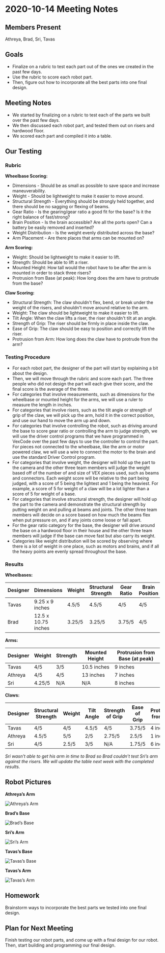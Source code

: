 # 2020-10-14 Meeting Notes

## Members Present  
Athreya, Brad, Sri, Tavas

## Goals  
- Finalize on a rubric to test each part out of the ones we created in the past few days.
- Use the rubric to score each robot part.
- Then, figure out how to incorporate all the best parts into one final design.

## Meeting Notes  
- We started by finalizing on a rubric to test each of the parts we built over the past few days.
- We then discussed each robot part, and tested them out on risers and hardwood floor.
- We scored each part and compiled it into a table.

## Our Testing

### Rubric

**Wheelbase Scoring:**  
- Dimensions - Should be as small as possible to save space and increase maneuverability.  
- Weight - Should be lightweight to make it easier to move around.  
- Structural Strength - Everything should be strongly held together, and there should be no sagging or flexing of beams.  
- Gear Ratio - Is the gearing/gear ratio a good fit for the base? Is it the right balance of fast/strong?  
- Brain Position - Is the brain accessible? Are all the ports open? Can a battery be easily removed and inserted?  
- Weight Distribution - Is the weight evenly distributed across the base?  
- Arm Placement - Are there places that arms can be mounted on?  

**Arm Scoring:** 
- Weight: Should be lightweight to make it easier to lift.  
- Strength: Should be able to lift a riser.  
- Mounted Height: How tall would the robot have to be after the arm is mounted in order to stack three risers?  
- Protrusion from Base (at peak): How long does the arm have to protrude from the base?  

**Claw Scoring:**
- Structural Strength: The claw shouldn't flex, bend, or break under the weight of the risers, and shouldn't move around relative to the arm.  
- Weight: The claw should be lightweight to make it easier to lift.  
- Tilt Angle: When the claw lifts a riser, the riser shouldn't tilt at an angle.  
- Strength of Grip: The riser should be firmly in place inside the claw.  
- Ease of Grip: The claw should be easy to position and correctly lift the riser.  
- Protrusion from Arm: How long does the claw have to protrude from the arm?  

### Testing Procedure 
- For each robot part, the designer of the part will start by explaining a bit about the design. 
- Then, we will move through the rubric and score each part. The three people who did not design the part will each give their score, and the final score is the average of the three.
- For categories that involve measurements, such as dimensions for the wheelbase or mounted height for the arms, we will use a ruler to measure the length in inches.
- For categories that involve risers, such as the tilt angle or strength of grip of the claw, we will pick up the arm, hold it in the correct position, and use our hand to move the arm up and down.
- For categories that involve controlling the robot, such as driving around the base to score gear ratio or controlling the arm to judge strength, we will use the driver control programs that we have programmed in VexCode over the past few days to use the controller to control the part. For pieces not connected to the wheelbase, like the arm or motor powered claw, we will use a wire to connect the motor to the brain and use the standard Driver Control program.
- For categories that involve weight, the designer will hold up the part to the camera and the other three team members will judge the weight based off of the number of and size of VEX pieces used, such as beams and connectors. Each weight score will be relative to the part being judged, with a score of 5 being the lightest and 1 being the heaviest. For example, a score of 5 for weight of a claw will be a lot lighter than a score of 5 for weight of a base.
- For categories that involve structural strength, the designer will hold up the part to the camera and demonstrate the structural strength by putting weight on and pulling at beams and joints. The other three team members will decide on a score based on how much the beams flex when put pressure on, and if any joints come loose or fall apart. 
- For the gear ratio category for the base, the designer will drive around the base on a hardwood floor in their house and the other three team members will judge if the base can move fast but also carry its weight.
- Categories like weight distribution will be scored by observing where there is a lot of weight in one place, such as motors and brains, and if all the heavy points are evenly spread throughout the base.

### Results

**Wheelbases:**

| Designer | Dimensions | Weight | Structural Strength | Gear Ratio | Brain Position | Weight Distribution | Arm Placement |
| --- | --- | --- | --- | --- | --- | --- | --- |
| Tavas | 9.25 x 9 inches | 4.5/5 | 4.5/5 | 4/5 | 4/5 | 4.25/5 | 4.25/5 |
| Brad | 12.5 x 10.75 inches | 3.25/5 | 3.25/5 | 3.75/5 | 4/5 | 4/5 | 3.75/5 |

**Arms:**

| Designer | Weight | Strength | Mounted Height | Protrusion from Base (at peak)  |
| --- | --- | --- | --- | --- |
| Tavas | 4/5 | 3/5 | 10.5 inches | 9 inches |
| Athreya | 4/5 | 4/5 | 13 inches | 7 inches |
| Sri | 4.25/5 | N/A | N/A | 8 inches |


**Claws:**

| Designer | Structural Strength | Weight | Tilt Angle | Strength of Grip | Ease of Grip | Protrusion from Arm | 
| --- | --- | --- | --- | --- | --- | --- |
| Tavas | 4/5 | 4/5 | 4.5/5 | 4/5 | 3.75/5 | 4 inches |
| Athreya | 4.5/5 | 5/5 | 2/5 | 2.75/5 | 2.5/5 | 1 inch |
| Sri | 4/5 | 2.5/5 | 3/5 | N/A | 1.75/5 | 6 inches |

*Sri wasn’t able to get his arm in time to Brad so Brad couldn’t test Sri’s arm against the risers. We will update the table next week with the completed results.*

## Robot Pictures

**Athreya’s Arm**

![Athreya’s Arm](../img/2020-10-14-arm-Athreya.JPG)

**Brad’s Base**

![Brad’s Base](../img/2020-10-14-base-Brad.jpg)

**Sri’s Arm**

![Sri’s Arm](../img/2020-10-14-arm-Sri.jpg)

**Tavas’s Base**

![Tavas’s Base](../img/2020-10-14-base-Tavas.JPG)

**Tavas’s Arm**

![Tavas’s Arm](../img/2020-10-14-arm-Tavas.JPG)


## Homework  
Brainstorm ways to incorporate the best parts we tested into one final design.


## Plan for Next Meeting  
Finish testing our robot parts, and come up with a final design for our robot. Then, start building and programming our final design.






